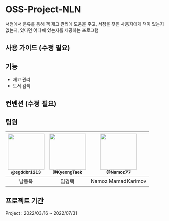 # OSS-Project-NLN

서점에서 분류를 통해 책 재고 관리에 도움을 주고, 서점을 찾은 사용자에게 책이 있는지 없는지, 있다면 어디에 있는지를 제공하는 프로그램
<br>

## 사용 가이드 (수정 필요)


## 기능
 - 재고 관리
 - 도서 검색

## 컨벤션 (수정 필요)


## 팀원

| [<img src="https://github.com/egddbr1213.png?size=115" width="115"><br><sub>@egddbr1213</sub>](https://github.com/egddbr1213) | [<img src="https://github.com/KyeongTaek.png?size=115" width="115"><br><sub>@KyeongTaek</sub>](https://github.com/KyeongTaek) | [<img src="https://github.com/Namoz77.png?size=115" width="115"><br><sub>@Namoz77</sub>](https://github.com/Namoz77) |
| :---: | :---: | :---: |
| 남동욱 | 임경택 | Namoz MamadKarimov |

## 프로젝트 기간
Project : 2022/03/16 ~ 2022/07/31
